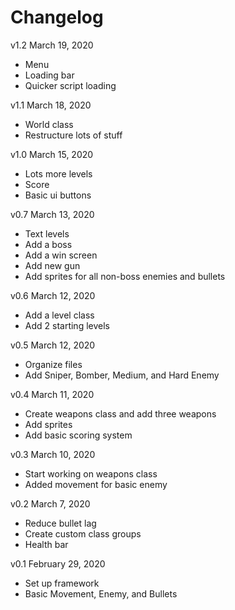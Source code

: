 # Changelog
v1.2 March 19, 2020
* Menu
* Loading bar
* Quicker script loading

v1.1 March 18, 2020
* World class
* Restructure lots of stuff

v1.0 March 15, 2020
* Lots more levels 
* Score
* Basic ui buttons

v0.7 March 13, 2020
* Text levels
* Add a boss
* Add a win screen
* Add new gun
* Add sprites for all non-boss enemies and bullets

v0.6 March 12, 2020
* Add a level class
* Add 2 starting levels

v0.5 March 12, 2020
* Organize files
* Add Sniper, Bomber, Medium, and Hard Enemy

v0.4 March 11, 2020
* Create weapons class and add three weapons
* Add sprites
* Add basic scoring system

v0.3 March 10, 2020
* Start working on weapons class
* Added movement for basic enemy

v0.2 March 7, 2020
* Reduce bullet lag
* Create custom class groups
* Health bar

v0.1 February 29, 2020
* Set up framework
* Basic Movement, Enemy, and Bullets
